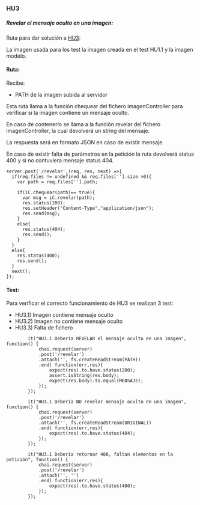 ### HU3
##### Revelar el mensaje oculto en una imagen:

Ruta para dar solución a [HU3](https://github.com/alexrodriguezlop/HDN.PG/issues/12):

La imagen usada para los test la imagen creada en el test HU1.1 y la imagen modelo.

#### Ruta:

Recibe:

- PATH de la imagen subida al servidor

Esta ruta llama a la función chequear del fichero imagenController para verificar si la imagen contiene un mensaje oculto.

En caso de contenerlo se llama a la función revelar del fichero imagenController, la cual devolverá un string del mensaje.

La respuesta será en formato JSON en caso de existir mensaje.

En caso de existir falta de parámetros en la petición la ruta devolverá status 400 y si no contuviera mensaje status 404.

```
server.post('/revelar',(req, res, next) =>{
  if(req.files != undefined && req.files[''].size >0){
    var path = req.files[''].path;

    if(iC.chequear(path)== true){
      var msg = iC.revelar(path);
      res.status(200);
      res.setHeader("Content-Type","application/json");
      res.send(msg);
    }
    else{
      res.status(404);
      res.send();
    }
  }
  else{
    res.status(400);
    res.send();
  }
  next();
});
```

#### Test:

Para verificar el correcto funcionamiento de HU3 se realizan 3 test:

- HU3.1) Imagen contiene mensaje oculto
- HU3.2) Imagen no contiene mensaje oculto
- HU3.3) Falta de fichero


```
        it("HU3.1 Debería REVELAR el mensaje oculto en una imagen", function() {
            chai.request(server)
            .post('/revelar')
            .attach('', fs.createReadStream(PATH))
            .end( function(err,res){
                expect(res).to.have.status(200);
                assert.isString(res.body);
                expect(res.body).to.equal(MENSAJE);
            });
        });
```


```
        it("HU3.1 Debería NO revelar mensaje oculto en una imagen", function() {
            chai.request(server)
            .post('/revelar')
            .attach('', fs.createReadStream(ORIGINAL))
            .end( function(err,res){
                expect(res).to.have.status(404);
            });
        });
```


```
        it("HU3.1 Debería retornar 400, faltan elementos en la petición", function() {
            chai.request(server)
            .post('/revelar')
            .attach('', '')
            .end( function(err,res){
                expect(res).to.have.status(400);
            });
        });
```